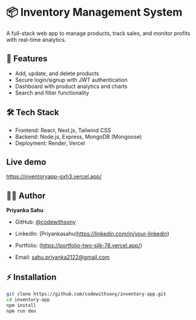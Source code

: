 # 📦 Inventory Management System

A full-stack web app to manage products, track sales, and monitor profits with real-time analytics.

## 🚀 Features
- Add, update, and delete products
- Secure login/signup with JWT authentication
- Dashboard with product analytics and charts
- Search and filter functionality

## 🛠 Tech Stack
- Frontend: React, Next.js, Tailwind CSS
- Backend: Node.js, Express, MongoDB (Mongoose)
- Deployment: Render, Vercel

## Live demo
https://inventoryapp-gxh3.vercel.app/

## 👩‍💻 Author

**Priyanka Sahu**  
- GitHub: [@codewithsony](https://github.com/your-github-username)
    
- LinkedIn: [Priyankasahu(https://linkedin.com/in/your-linkedin)
  
- Portfolio:
(https://portfolio-two-silk-78.vercel.app/)  
- Email: sahu.priyanka2122@gmail.com

## ⚡ Installation
```bash
git clone https://github.com/codewithsony/inventory-app.git
cd inventory-app
npm install
npm run dev


